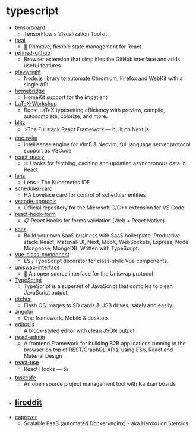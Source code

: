 # typescript
- [tensorboard](https://github.com/tensorflow/tensorboard)
  - TensorFlow's Visualization Toolkit
- [jotai](https://github.com/react-spring/jotai)
  - 👻 Primitive, flexible state management for React
- [refined-github](https://github.com/sindresorhus/refined-github)
  - Browser extension that simplifies the GitHub interface and adds useful features
- [playwright](https://github.com/microsoft/playwright)
  - Node.js library to automate Chromium, Firefox and WebKit with a single API
- [homebridge](https://github.com/homebridge/homebridge)
  - HomeKit support for the impatient
- [LaTeX-Workshop](https://github.com/James-Yu/LaTeX-Workshop)
  - Boost LaTeX typesetting efficiency with preview, compile, autocomplete, colorize, and more.
- [blitz](https://github.com/blitz-js/blitz)
  - ⚡️The Fullstack React Framework — built on Next.js
- [coc.nvim](https://github.com/neoclide/coc.nvim)
  - Intellisense engine for Vim8 & Neovim, full language server protocol support as VSCode
- [react-query](https://github.com/tannerlinsley/react-query)
  - ⚛️ Hooks for fetching, caching and updating asynchronous data in React
- [lens](https://github.com/lensapp/lens)
  - Lens - The Kubernetes IDE
- [scheduler-card](https://github.com/nielsfaber/scheduler-card)
  - HA Lovelace card for control of scheduler entities
- [vscode-cpptools](https://github.com/microsoft/vscode-cpptools)
  - Official repository for the Microsoft C/C++ extension for VS Code.
- [react-hook-form](https://github.com/react-hook-form/react-hook-form)
  - 📋 React Hooks for forms validation (Web + React Native)
- [saas](https://github.com/async-labs/saas)
  - Build your own SaaS business with SaaS boilerplate. Productive stack: React, Material-UI, Next, MobX, WebSockets, Express, Node, Mongoose, MongoDB. Written with TypeScript.
- [vue-class-component](https://github.com/vuejs/vue-class-component)
  - ES / TypeScript decorator for class-style Vue components.
- [uniswap-interface](https://github.com/Uniswap/uniswap-interface)
  - 🦄 An open source interface for the Uniswap protocol
- [TypeScript](https://github.com/microsoft/TypeScript)
  - TypeScript is a superset of JavaScript that compiles to clean JavaScript output.
- [etcher](https://github.com/balena-io/etcher)
  - Flash OS images to SD cards & USB drives, safely and easily.
- [angular](https://github.com/angular/angular)
  - One framework. Mobile & desktop.
- [editor.js](https://github.com/codex-team/editor.js)
  - A block-styled editor with clean JSON output
- [react-admin](https://github.com/marmelab/react-admin)
  - A frontend Framework for building B2B applications running in the browser on top of REST/GraphQL APIs, using ES6, React and Material Design
- [react-use](https://github.com/streamich/react-use)
  - React Hooks — 👍
- [taskcafe](https://github.com/JordanKnott/taskcafe)
  - An open source project management tool with Kanban boards
- [lireddit](https://github.com/benawad/lireddit)
  - 
- [caprover](https://github.com/caprover/caprover)
  - Scalable PaaS (automated Docker+nginx) - aka Heroku on Steroids
